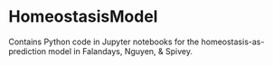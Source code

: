 # HomeostasisModel
 Contains Python code in Jupyter notebooks for the homeostasis-as-prediction model in Falandays, Nguyen, & Spivey.


